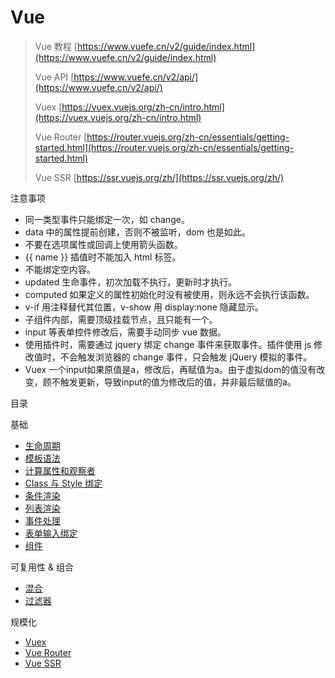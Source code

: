 # Vue

> Vue 教程 [https://www.vuefe.cn/v2/guide/index.html](https://www.vuefe.cn/v2/guide/index.html)
> 
> Vue API [https://www.vuefe.cn/v2/api/](https://www.vuefe.cn/v2/api/)
> 
> Vuex [https://vuex.vuejs.org/zh-cn/intro.html](https://vuex.vuejs.org/zh-cn/intro.html)
> 
> Vue Router [https://router.vuejs.org/zh-cn/essentials/getting-started.html](https://router.vuejs.org/zh-cn/essentials/getting-started.html)
> 
> Vue SSR [https://ssr.vuejs.org/zh/](https://ssr.vuejs.org/zh/)

注意事项

- 同一类型事件只能绑定一次，如 change。
- data 中的属性提前创建，否则不被监听，dom 也是如此。
- 不要在选项属性或回调上使用箭头函数。
- {{ name }} 插值时不能加入 html 标签。
- 不能绑定空内容。
- updated 生命事件，初次加载不执行，更新时才执行。
- computed 如果定义的属性初始化时没有被使用，则永远不会执行该函数。
- v-if 用注释替代其位置，v-show 用 display:none 隐藏显示。
- 子组件内部，需要顶级挂载节点，且只能有一个。
- input 等表单控件修改后，需要手动同步 vue 数据。
- 使用插件时，需要通过 jquery 绑定 change 事件来获取事件。插件使用 js 修改值时，不会触发浏览器的 change 事件，只会触发 jQuery 模拟的事件。
- Vuex 一个input如果原值是a，修改后，再赋值为a。由于虚拟dom的值没有改变，顾不触发更新，导致input的值为修改后的值，并非最后赋值的a。

目录

基础

- [生命周期](Base/生命周期.md)
- [模板语法](Base/模板语法.md)
- [计算属性和观察者](Base/计算属性和观察者.md)
- [Class 与 Style 绑定](Base/Class与Style绑定.md)
- [条件渲染](Base/条件渲染.md)
- [列表渲染](Base/列表渲染.md)
- [事件处理](Base/事件处理.md)
- [表单输入绑定](Base/表单输入绑定.md)
- [组件](Base/组件.md)

可复用性 & 组合

- [混合](Reuse/混合.md)
- [过滤器](Reuse/过滤器.md)

规模化

- [Vuex](Vuex.md)
- [Vue Router](Vue-Router.md)
- [Vue SSR](Vue-SSR.md)
